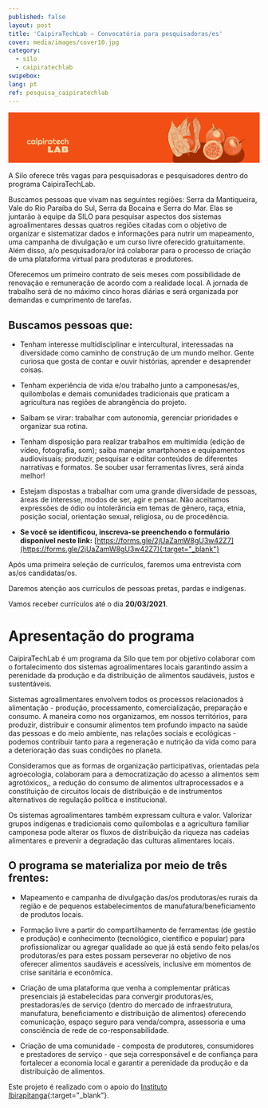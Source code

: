 ```yaml
---
published: false
layout: post
title: 'CaipiraTechLab – Convocatória para pesquisadoras/es'
cover: media/images/cover10.jpg
category:
  - silo
  - caipiratechlab
swipebox:
lang: pt
ref: pesquisa_caipiratechlab
---
```


![](/media/images/c21_banner.png)

A Silo oferece três vagas para pesquisadoras e pesquisadores dentro do programa CaipiraTechLab.
 
Buscamos pessoas que vivam nas seguintes regiões: Serra da Mantiqueira, Vale do Rio Paraíba do Sul, Serra da Bocaina e Serra do Mar. Elas se juntarão à equipe da SILO para pesquisar aspectos dos sistemas agroalimentares dessas quatros regiões citadas com o objetivo de organizar e sistematizar dados e informações para nutrir um mapeamento, uma campanha de divulgação e um curso livre oferecido gratuitamente. Além disso, a/o pesquisadora/or irá colaborar para o processo de criação de uma plataforma virtual para produtoras e produtores. 
 
Oferecemos um primeiro contrato de seis meses com possibilidade de renovação e remuneração de acordo com a realidade local. A jornada de trabalho será de no máximo cinco horas diárias e será organizada por demandas e cumprimento de tarefas.
 
   
## Buscamos pessoas que:
   
* Tenham interesse multidisciplinar e intercultural, interessadas na diversidade como caminho de construção de um mundo melhor. Gente curiosa que gosta de contar e ouvir histórias, aprender e desaprender coisas.
  
* Tenham experiência de vida e/ou trabalho junto a camponesas/es, quilombolas e demais comunidades tradicionais que praticam a agricultura nas regiões de abrangência do projeto.
  
* Saibam se virar: trabalhar com autonomia, gerenciar prioridades e organizar sua rotina.
   
* Tenham disposição para realizar trabalhos em multimídia (edição de vídeo, fotografia, som); saiba manejar smartphones e equipamentos audiovisuais; produzir, pesquisar e editar conteúdos de diferentes narrativas e formatos. Se souber usar ferramentas livres, será ainda melhor!
  
* Estejam dispostas a trabalhar com uma grande diversidade de pessoas, áreas de interesse, modos de ser, agir e pensar. Não aceitamos expressões de ódio ou intolerância em temas de gênero, raça, etnia, posição social, orientação sexual, religiosa, ou de procedência.
 
* **Se você se identificou, inscreva-se preenchendo o formulário disponível neste link:** [https://forms.gle/2jUaZamW8gU3w42Z7](https://forms.gle/2jUaZamW8gU3w42Z7){:target="_blank"}
 
Após uma primeira seleção de currículos, faremos uma entrevista com as/os candidatas/os.
 
Daremos atenção aos currículos de pessoas pretas, pardas e indígenas.  
 
Vamos receber currículos até o dia **20/03/2021**.
 

# Apresentação do programa
 
CaipiraTechLab é um programa da Silo que tem por objetivo colaborar com o fortalecimento dos sistemas agroalimentares locais garantindo assim a perenidade da produção e da distribuição de alimentos saudáveis, justos e sustentáveis.
 
Sistemas agroalimentares envolvem todos os processos relacionados à alimentação - produção, processamento, comercialização, preparação e consumo. A maneira como nos organizamos, em nossos territórios, para produzir, distribuir e consumir alimentos tem profundo impacto na saúde das pessoas e do meio ambiente, nas relações sociais e ecológicas - podemos contribuir tanto para a regeneração e nutrição da vida como para a deterioração das suas condições no planeta. 
 
Consideramos que as formas de organização participativas, orientadas pela agroecologia, colaboram para a democratização do acesso a alimentos sem agrotóxicos,, a redução do consumo de alimentos ultraprocessados e a constituição de circuitos locais de distribuição e de instrumentos alternativos de regulação política e institucional.
 
Os sistemas agroalimentares também expressam cultura e valor. Valorizar grupos indígenas e tradicionais como quilombolas e a agricultura familiar camponesa pode alterar os fluxos de distribuição da riqueza nas cadeias alimentares e prevenir a degradação das culturas alimentares locais.
 
   
## O programa se materializa por meio de três frentes:
  
* Mapeamento e campanha de divulgação das/os produtoras/es rurais da região e de pequenos estabelecimentos de manufatura/beneficiamento de produtos locais. 
  
* Formação livre a partir do compartilhamento de ferramentas (de gestão e produção) e conhecimento (tecnológico, científico e popular) para profissionalizar ou agregar qualidade ao que já está sendo feito pelas/os produtoras/es para estes possam perseverar no objetivo de nos oferecer alimentos saudáveis e acessíveis, inclusive em momentos de crise sanitária e econômica.

* Criação de uma plataforma que venha a complementar práticas presenciais já estabelecidas para convergir produtoras/es, prestadoras/es de serviço (dentro do mercado de infraestrutura, manufatura, beneficiamento e distribuição de alimentos) oferecendo comunicação, espaço seguro para venda/compra, assessoria e uma consciência de rede de co-responsabilidade.

* Criação de uma comunidade - composta de produtores, consumidores e prestadores de serviço - que seja corresponsável e de confiança para fortalecer a economia local e garantir a perenidade da produção e da distribuição de alimentos.
  
Este projeto é realizado com o apoio do [Instituto Ibirapitanga](https://www.ibirapitanga.org.br/){:target="_blank"}.